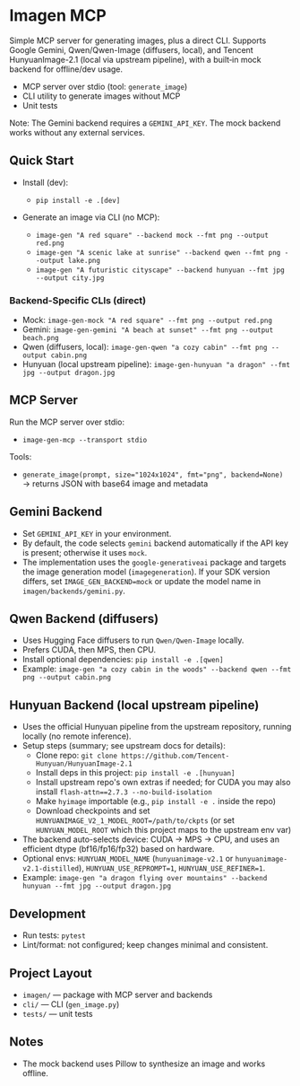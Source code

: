 # Imagen MCP

Simple MCP server for generating images, plus a direct CLI. Supports Google Gemini, Qwen/Qwen-Image (diffusers, local), and Tencent HunyuanImage-2.1 (local via upstream pipeline), with a built‑in mock backend for offline/dev usage.

- MCP server over stdio (tool: `generate_image`)
- CLI utility to generate images without MCP
- Unit tests

Note: The Gemini backend requires a `GEMINI_API_KEY`. The mock backend works without any external services.

## Quick Start

- Install (dev):
  - `pip install -e .[dev]`

- Generate an image via CLI (no MCP):
  - `image-gen "A red square" --backend mock --fmt png --output red.png`
  - `image-gen "A scenic lake at sunrise" --backend qwen --fmt png --output lake.png`
  - `image-gen "A futuristic cityscape" --backend hunyuan --fmt jpg --output city.jpg`

### Backend-Specific CLIs (direct)

- Mock: `image-gen-mock "A red square" --fmt png --output red.png`
- Gemini: `image-gen-gemini "A beach at sunset" --fmt png --output beach.png`
- Qwen (diffusers, local): `image-gen-qwen "a cozy cabin" --fmt png --output cabin.png`
- Hunyuan (local upstream pipeline): `image-gen-hunyuan "a dragon" --fmt jpg --output dragon.jpg`

## MCP Server

Run the MCP server over stdio:

- `image-gen-mcp --transport stdio`

Tools:

- `generate_image(prompt, size="1024x1024", fmt="png", backend=None)` → returns JSON with base64 image and metadata

## Gemini Backend

- Set `GEMINI_API_KEY` in your environment.
- By default, the code selects `gemini` backend automatically if the API key is present; otherwise it uses `mock`.
- The implementation uses the `google-generativeai` package and targets the image generation model (`imagegeneration`). If your SDK version differs, set `IMAGE_GEN_BACKEND=mock` or update the model name in `imagen/backends/gemini.py`.

## Qwen Backend (diffusers)

- Uses Hugging Face diffusers to run `Qwen/Qwen-Image` locally.
- Prefers CUDA, then MPS, then CPU.
- Install optional dependencies: `pip install -e .[qwen]`
- Example: `image-gen "a cozy cabin in the woods" --backend qwen --fmt png --output cabin.png`

## Hunyuan Backend (local upstream pipeline)

- Uses the official Hunyuan pipeline from the upstream repository, running locally (no remote inference).
- Setup steps (summary; see upstream docs for details):
  - Clone repo: `git clone https://github.com/Tencent-Hunyuan/HunyuanImage-2.1`
  - Install deps in this project: `pip install -e .[hunyuan]`
  - Install upstream repo's own extras if needed; for CUDA you may also install `flash-attn==2.7.3 --no-build-isolation`
  - Make `hyimage` importable (e.g., `pip install -e .` inside the repo)
  - Download checkpoints and set `HUNYUANIMAGE_V2_1_MODEL_ROOT=/path/to/ckpts` (or set `HUNYUAN_MODEL_ROOT` which this project maps to the upstream env var)
- The backend auto-selects device: CUDA → MPS → CPU, and uses an efficient dtype (bf16/fp16/fp32) based on hardware.
- Optional envs: `HUNYUAN_MODEL_NAME` (`hunyuanimage-v2.1` or `hunyuanimage-v2.1-distilled`), `HUNYUAN_USE_REPROMPT=1`, `HUNYUAN_USE_REFINER=1`.
- Example: `image-gen "a dragon flying over mountains" --backend hunyuan --fmt jpg --output dragon.jpg`

## Development

- Run tests: `pytest`
- Lint/format: not configured; keep changes minimal and consistent.

## Project Layout

- `imagen/` — package with MCP server and backends
- `cli/` — CLI (`gen_image.py`)
- `tests/` — unit tests

## Notes

- The mock backend uses Pillow to synthesize an image and works offline.
